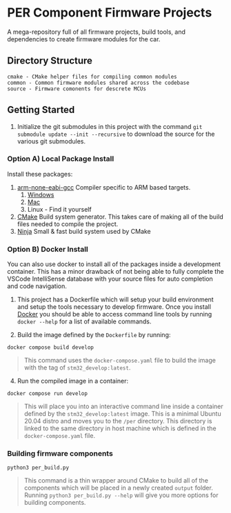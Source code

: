 # PER Component Firmware Projects
A mega-repository full of all firmware projects, build tools, and dependencies to create firmware modules for the car.

## Directory Structure
 ```
 cmake - CMake helper files for compiling common modules
 common - Common firmware modules shared across the codebase
 source - Firmware comonents for descrete MCUs
 ```
## Getting Started
1. Initialize the git submodules in this project with the command `git submodule update --init --recursive` to download the source for the various git submodules.

### Option A) Local Package Install
Install these packages:
1. [arm-none-eabi-gcc](https://developer.arm.com/tools-and-software/open-source-software/developer-tools/gnu-toolchain/gnu-rm/downloads) Compiler specific to ARM based targets.
   1. [Windows](https://developer.arm.com/-/media/Files/downloads/gnu-rm/10.3-2021.07/gcc-arm-none-eabi-10.3-2021.07win32/gcc-arm-none-eabi-10.3-2021.07-win32.exe)
   2. [Mac](https://developer.arm.com/-/media/Files/downloads/gnu-rm/10.3-2021.07/gcc-arm-none-eabi-10.3-2021.07-mac-10.14.6-sha1.pkg)
   3. Linux - Find it yourself
2. [CMake](https://cmake.org/install/) Build system generator. This takes care of making all of the build files needed to compile the project.
3. [Ninja](https://ninja-build.org/) Small & fast build system used by CMake

### Option B) Docker Install
You can also use docker to install all of the packages inside a development container. This has a minor drawback of not being able to fully complete the VSCode IntelliSense database with your source files for auto completion and code navigation.

1. This project has a Dockerfile which will setup your build environment and setup the tools necessary to develop firmware. Once you install [Docker](https://docs.docker.com/get-docker/) you should be able to access command line tools by running `docker --help` for a list of available commands.

2. Build the image defined by the `Dockerfile` by running:
```
docker compose build develop
```
>This command uses the `docker-compose.yaml` file to build the image with the tag of `stm32_develop:latest`. 

4. Run the compiled image in a container:
```
docker compose run develop
```
> This will place you into an interactive command line inside a container defined by the `stm32_develop:latest` image. This is a minimal Ubuntu 20.04 distro and moves you to the `/per` directory. This directory is linked to the same directory in host machine which is defined in the `docker-compose.yaml` file.

### Building firmware components
```
python3 per_build.py
``` 
> This command is a thin wrapper around CMake to build all of the components which will be placed in a newly created `output` folder. Running `python3 per_build.py --help` will give you more options for building components.